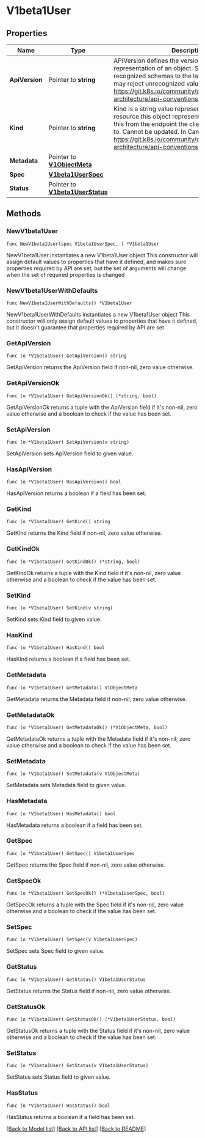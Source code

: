 # V1beta1User

## Properties

Name | Type | Description | Notes
------------ | ------------- | ------------- | -------------
**ApiVersion** | Pointer to **string** | APIVersion defines the versioned schema of this representation of an object. Servers should convert recognized schemas to the latest internal value, and may reject unrecognized values. More info: https://git.k8s.io/community/contributors/devel/sig-architecture/api-conventions.md#resources | [optional] 
**Kind** | Pointer to **string** | Kind is a string value representing the REST resource this object represents. Servers may infer this from the endpoint the client submits requests to. Cannot be updated. In CamelCase. More info: https://git.k8s.io/community/contributors/devel/sig-architecture/api-conventions.md#types-kinds | [optional] 
**Metadata** | Pointer to [**V1ObjectMeta**](V1ObjectMeta.md) |  | [optional] 
**Spec** | [**V1beta1UserSpec**](V1beta1UserSpec.md) |  | 
**Status** | Pointer to [**V1beta1UserStatus**](V1beta1UserStatus.md) |  | [optional] 

## Methods

### NewV1beta1User

`func NewV1beta1User(spec V1beta1UserSpec, ) *V1beta1User`

NewV1beta1User instantiates a new V1beta1User object
This constructor will assign default values to properties that have it defined,
and makes sure properties required by API are set, but the set of arguments
will change when the set of required properties is changed

### NewV1beta1UserWithDefaults

`func NewV1beta1UserWithDefaults() *V1beta1User`

NewV1beta1UserWithDefaults instantiates a new V1beta1User object
This constructor will only assign default values to properties that have it defined,
but it doesn't guarantee that properties required by API are set

### GetApiVersion

`func (o *V1beta1User) GetApiVersion() string`

GetApiVersion returns the ApiVersion field if non-nil, zero value otherwise.

### GetApiVersionOk

`func (o *V1beta1User) GetApiVersionOk() (*string, bool)`

GetApiVersionOk returns a tuple with the ApiVersion field if it's non-nil, zero value otherwise
and a boolean to check if the value has been set.

### SetApiVersion

`func (o *V1beta1User) SetApiVersion(v string)`

SetApiVersion sets ApiVersion field to given value.

### HasApiVersion

`func (o *V1beta1User) HasApiVersion() bool`

HasApiVersion returns a boolean if a field has been set.

### GetKind

`func (o *V1beta1User) GetKind() string`

GetKind returns the Kind field if non-nil, zero value otherwise.

### GetKindOk

`func (o *V1beta1User) GetKindOk() (*string, bool)`

GetKindOk returns a tuple with the Kind field if it's non-nil, zero value otherwise
and a boolean to check if the value has been set.

### SetKind

`func (o *V1beta1User) SetKind(v string)`

SetKind sets Kind field to given value.

### HasKind

`func (o *V1beta1User) HasKind() bool`

HasKind returns a boolean if a field has been set.

### GetMetadata

`func (o *V1beta1User) GetMetadata() V1ObjectMeta`

GetMetadata returns the Metadata field if non-nil, zero value otherwise.

### GetMetadataOk

`func (o *V1beta1User) GetMetadataOk() (*V1ObjectMeta, bool)`

GetMetadataOk returns a tuple with the Metadata field if it's non-nil, zero value otherwise
and a boolean to check if the value has been set.

### SetMetadata

`func (o *V1beta1User) SetMetadata(v V1ObjectMeta)`

SetMetadata sets Metadata field to given value.

### HasMetadata

`func (o *V1beta1User) HasMetadata() bool`

HasMetadata returns a boolean if a field has been set.

### GetSpec

`func (o *V1beta1User) GetSpec() V1beta1UserSpec`

GetSpec returns the Spec field if non-nil, zero value otherwise.

### GetSpecOk

`func (o *V1beta1User) GetSpecOk() (*V1beta1UserSpec, bool)`

GetSpecOk returns a tuple with the Spec field if it's non-nil, zero value otherwise
and a boolean to check if the value has been set.

### SetSpec

`func (o *V1beta1User) SetSpec(v V1beta1UserSpec)`

SetSpec sets Spec field to given value.


### GetStatus

`func (o *V1beta1User) GetStatus() V1beta1UserStatus`

GetStatus returns the Status field if non-nil, zero value otherwise.

### GetStatusOk

`func (o *V1beta1User) GetStatusOk() (*V1beta1UserStatus, bool)`

GetStatusOk returns a tuple with the Status field if it's non-nil, zero value otherwise
and a boolean to check if the value has been set.

### SetStatus

`func (o *V1beta1User) SetStatus(v V1beta1UserStatus)`

SetStatus sets Status field to given value.

### HasStatus

`func (o *V1beta1User) HasStatus() bool`

HasStatus returns a boolean if a field has been set.


[[Back to Model list]](../README.md#documentation-for-models) [[Back to API list]](../README.md#documentation-for-api-endpoints) [[Back to README]](../README.md)


